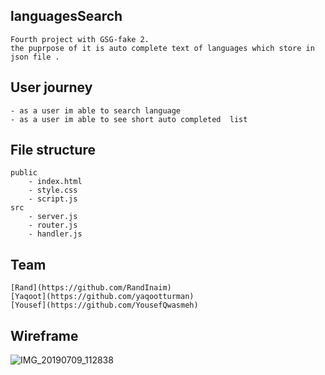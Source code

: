 ## languagesSearch

    Fourth project with GSG-fake 2.
    the puprpose of it is auto complete text of languages which store in json file .

## User journey

    - as a user im able to search language
    - as a user im able to see short auto completed  list
  
## File structure
    public
        - index.html
        - style.css
        - script.js
    src
        - server.js
        - router.js
        - handler.js

## Team

    [Rand](https://github.com/RandInaim)
    [Yaqoot](https://github.com/yaqootturman)
    [Yousef](https://github.com/YousefQwasmeh)
## Wireframe

 ![IMG_20190709_112838](https://user-images.githubusercontent.com/27896127/60872184-ee399780-a23c-11e9-9d12-d79c725667f6.jpg)
